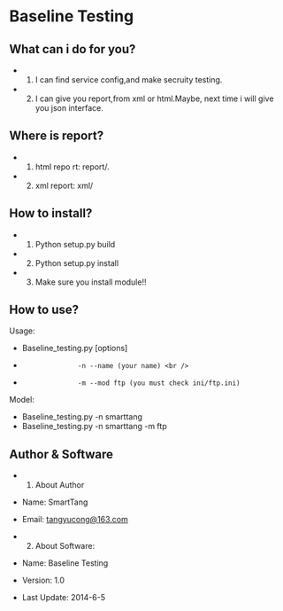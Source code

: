Baseline Testing
=========================================

What can i do for you?
---------------------------
- 1) I can find service config,and make secruity testing.
- 2) I can give you report,from xml or html.Maybe,
	next time i will give you json interface.

Where is report?
--------------------------
- 1) html repo rt: report/.
- 2) xml report: xml/

How to install?
--------------------------
- 1) Python setup.py build
- 2) Python setup.py install
- 3) Make sure you install module!!


How to use?
--------------------------
Usage:<br/>
- Baseline_testing.py [options] <br />
- 					-n --name (your name) <br />
-					-m --mod ftp (you must check ini/ftp.ini)
Model:<br />
- Baseline_testing.py -n smarttang <br />
- Baseline_testing.py -n smarttang -m ftp <br />


Author & Software
--------------------------
- 1) About Author
-  Name: SmartTang
-  Email: tangyucong@163.com

- 2) About Software:
-  Name: Baseline Testing
-  Version: 1.0
-  Last Update: 2014-6-5
